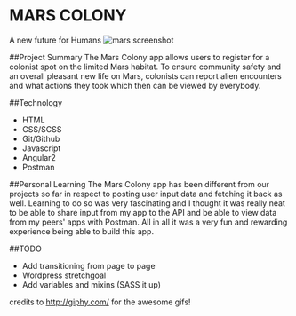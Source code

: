 # MARS COLONY

A new future for Humans
![mars screenshot](../assets/images/mars_scrnshot.png)

##Project Summary
The Mars Colony app allows users to register for a colonist spot on the limited Mars habitat. To ensure community safety and an overall pleasant new life on Mars, colonists can report alien encounters and what actions they took which then can be viewed by everybody. 

##Technology 
 * HTML
 * CSS/SCSS
 * Git/Github
 * Javascript
 * Angular2
 * Postman

##Personal Learning
The Mars Colony app has been different from our projects so far in respect to posting user input data and fetching it back as well. Learning to do so was very fascinating and I thought it was really neat to be able to share input from my app to the API and be able to view data from my peers' apps with Postman. All in all it was a very fun and rewarding experience being able to build this app. 

##TODO
 * Add transitioning from page to page
 * Wordpress stretchgoal
 * Add variables and mixins (SASS it up)

 credits to http://giphy.com/ for the awesome gifs!